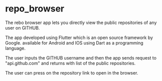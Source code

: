 # repo_browser

The rebo browser app lets you directly view the public repositories of any user on GITHUB.

The app developed using Flutter which is an open source framework by Google. available for Android and IOS using Dart as a programming language.

The user inputs the GITHUB username and then the app sends request to "api.github.com" and returns with list of the public repositories.

The user can press on the repository link to open in the browser.
